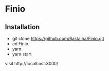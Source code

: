 # Finio

## Installation

- git clone https://github.com/Rastaiha/Finio.git
- cd Finio
- yarn
- yarn start

visit http://localhost:3000/
